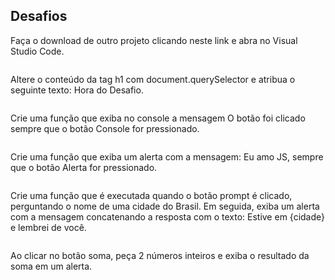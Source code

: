 ## Desafios
Faça o download de outro projeto clicando neste link e abra no Visual Studio Code.
```javascript
```

Altere o conteúdo da tag h1 com document.querySelector e atribua o seguinte texto: Hora do Desafio.
```javascript
```

Crie uma função que exiba no console a mensagem O botão foi clicado sempre que o botão Console for pressionado.
```javascript
```

Crie uma função que exiba um alerta com a mensagem: Eu amo JS, sempre que o botão Alerta for pressionado.
```javascript
```

Crie uma função que é executada quando o botão prompt é clicado, perguntando o nome de uma cidade do Brasil. Em seguida, exiba um alerta com a mensagem concatenando a resposta com o texto: Estive em {cidade} e lembrei de você.
```javascript
```

Ao clicar no botão soma, peça 2 números inteiros e exiba o resultado da soma em um alerta.
```javascript
```
